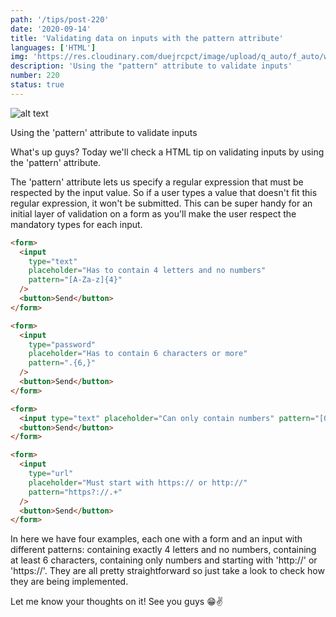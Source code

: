 ```yaml
---
path: '/tips/post-220'
date: '2020-09-14'
title: 'Validating data on inputs with the pattern attribute'
languages: ['HTML']
img: 'https://res.cloudinary.com/duejrcpct/image/upload/q_auto/f_auto/w_1000/v1600093478/tips/220-1_edxybh.png'
description: 'Using the "pattern" attribute to validate inputs'
number: 220
status: true
---
```


![alt text](https://res.cloudinary.com/duejrcpct/image/upload/q_auto/v1600093713/tips/220-2_ibfgoz.gif 'HTML input pattern')

Using the 'pattern' attribute to validate inputs

What's up guys? Today we'll check a HTML tip on validating inputs by using the 'pattern' attribute.

The 'pattern' attribute lets us specify a regular expression that must be respected by the input value. So if a user types a value that doesn't fit this regular expression, it won't be submitted. This can be super handy for an initial layer of validation on a form as you'll make the user respect the mandatory types for each input.

```html
<form>
  <input
    type="text"
    placeholder="Has to contain 4 letters and no numbers"
    pattern="[A-Za-z]{4}"
  />
  <button>Send</button>
</form>

<form>
  <input
    type="password"
    placeholder="Has to contain 6 characters or more"
    pattern=".{6,}"
  />
  <button>Send</button>
</form>

<form>
  <input type="text" placeholder="Can only contain numbers" pattern="[0-9]+" />
  <button>Send</button>
</form>

<form>
  <input
    type="url"
    placeholder="Must start with https:// or http://"
    pattern="https?://.+"
  />
  <button>Send</button>
</form>
```

In here we have four examples, each one with a form and an input with different patterns: containing exactly 4 letters and no numbers, containing at least 6 characters, containing only numbers and starting with 'http://' or 'https://'. They are all pretty straightforward so just take a look to check how they are being implemented.

Let me know your thoughts on it! See you guys 😁✌️
